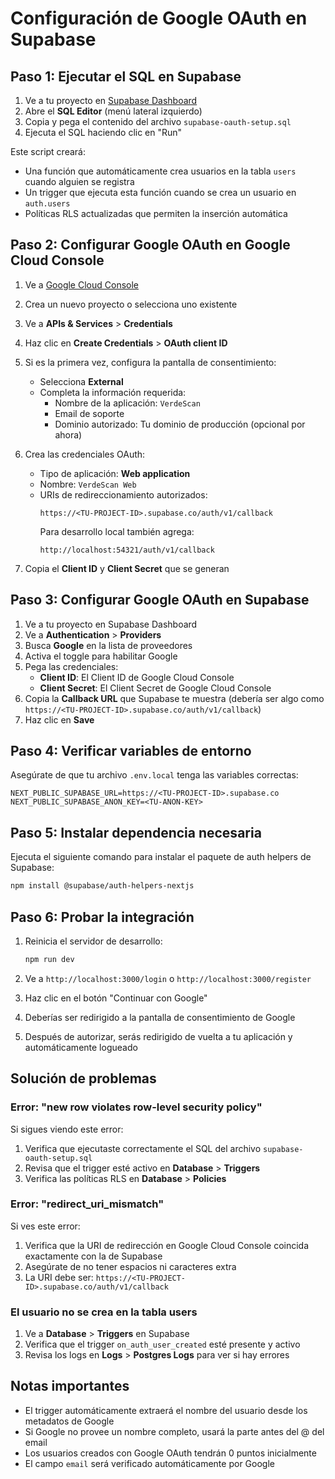 # Configuración de Google OAuth en Supabase

## Paso 1: Ejecutar el SQL en Supabase

1. Ve a tu proyecto en [Supabase Dashboard](https://app.supabase.com)
2. Abre el **SQL Editor** (menú lateral izquierdo)
3. Copia y pega el contenido del archivo `supabase-oauth-setup.sql`
4. Ejecuta el SQL haciendo clic en "Run"

Este script creará:
- Una función que automáticamente crea usuarios en la tabla `users` cuando alguien se registra
- Un trigger que ejecuta esta función cuando se crea un usuario en `auth.users`
- Políticas RLS actualizadas que permiten la inserción automática

## Paso 2: Configurar Google OAuth en Google Cloud Console

1. Ve a [Google Cloud Console](https://console.cloud.google.com)
2. Crea un nuevo proyecto o selecciona uno existente
3. Ve a **APIs & Services** > **Credentials**
4. Haz clic en **Create Credentials** > **OAuth client ID**
5. Si es la primera vez, configura la pantalla de consentimiento:
   - Selecciona **External**
   - Completa la información requerida:
     - Nombre de la aplicación: `VerdeScan`
     - Email de soporte
     - Dominio autorizado: Tu dominio de producción (opcional por ahora)
6. Crea las credenciales OAuth:
   - Tipo de aplicación: **Web application**
   - Nombre: `VerdeScan Web`
   - URIs de redireccionamiento autorizados:
     ```
     https://<TU-PROJECT-ID>.supabase.co/auth/v1/callback
     ```
     Para desarrollo local también agrega:
     ```
     http://localhost:54321/auth/v1/callback
     ```

7. Copia el **Client ID** y **Client Secret** que se generan

## Paso 3: Configurar Google OAuth en Supabase

1. Ve a tu proyecto en Supabase Dashboard
2. Ve a **Authentication** > **Providers**
3. Busca **Google** en la lista de proveedores
4. Activa el toggle para habilitar Google
5. Pega las credenciales:
   - **Client ID**: El Client ID de Google Cloud Console
   - **Client Secret**: El Client Secret de Google Cloud Console
6. Copia la **Callback URL** que Supabase te muestra (debería ser algo como `https://<TU-PROJECT-ID>.supabase.co/auth/v1/callback`)
7. Haz clic en **Save**

## Paso 4: Verificar variables de entorno

Asegúrate de que tu archivo `.env.local` tenga las variables correctas:

```env
NEXT_PUBLIC_SUPABASE_URL=https://<TU-PROJECT-ID>.supabase.co
NEXT_PUBLIC_SUPABASE_ANON_KEY=<TU-ANON-KEY>
```

## Paso 5: Instalar dependencia necesaria

Ejecuta el siguiente comando para instalar el paquete de auth helpers de Supabase:

```bash
npm install @supabase/auth-helpers-nextjs
```

## Paso 6: Probar la integración

1. Reinicia el servidor de desarrollo:
   ```bash
   npm run dev
   ```

2. Ve a `http://localhost:3000/login` o `http://localhost:3000/register`

3. Haz clic en el botón "Continuar con Google"

4. Deberías ser redirigido a la pantalla de consentimiento de Google

5. Después de autorizar, serás redirigido de vuelta a tu aplicación y automáticamente logueado

## Solución de problemas

### Error: "new row violates row-level security policy"

Si sigues viendo este error:
1. Verifica que ejecutaste correctamente el SQL del archivo `supabase-oauth-setup.sql`
2. Revisa que el trigger esté activo en **Database** > **Triggers**
3. Verifica las políticas RLS en **Database** > **Policies**

### Error: "redirect_uri_mismatch"

Si ves este error:
1. Verifica que la URI de redirección en Google Cloud Console coincida exactamente con la de Supabase
2. Asegúrate de no tener espacios ni caracteres extra
3. La URI debe ser: `https://<TU-PROJECT-ID>.supabase.co/auth/v1/callback`

### El usuario no se crea en la tabla users

1. Ve a **Database** > **Triggers** en Supabase
2. Verifica que el trigger `on_auth_user_created` esté presente y activo
3. Revisa los logs en **Logs** > **Postgres Logs** para ver si hay errores

## Notas importantes

- El trigger automáticamente extraerá el nombre del usuario desde los metadatos de Google
- Si Google no provee un nombre completo, usará la parte antes del @ del email
- Los usuarios creados con Google OAuth tendrán 0 puntos inicialmente
- El campo `email` será verificado automáticamente por Google
